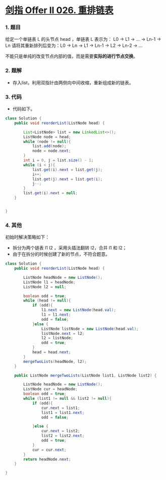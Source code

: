 # [剑指 Offer II 026. 重排链表](https://leetcode.cn/problems/LGjMqU/)

### 1. 题目

给定一个单链表 L 的头节点 head ，单链表 L 表示为： L0 → L1 → … → Ln-1 → Ln 
请将其重新排列后变为：L0 → Ln → L1 → Ln-1 → L2 → Ln-2 → …

不能只是单纯的改变节点内部的值，而是需要**实际的进行节点交换**。



### 2. 题解

- 存入list，利用双指针由两侧向中间收缩，重新组成新的链表。



### 3. 代码

- 代码如下。

```java
class Solution {
    public void reorderList(ListNode head) {

        List<ListNode> list = new LinkedList<>();
        ListNode node = head;
        while (node != null){
            list.add(node);
            node = node.next;
        }
        int i = 0, j = list.size() - 1;
        while (i < j){
            list.get(i).next = list.get(j);
            i++;
            list.get(j).next = list.get(i);
            j--;
        }
        list.get(i).next = null;
    }


}
```

### 4. 其他

初始时解决策略如下：

- 拆分为两个链表 l1 l2 ，采用头插法翻转 l2，合并 l1 和 l2；
- 由于在拆分的时候创建了新的节点，不符合题意。

```java
class Solution {
    public void reorderList(ListNode head) {

        ListNode headNode = new ListNode();
        ListNode l1 = headNode;
        ListNode l2 = null;

        boolean odd = true;
        while (head != null){
            if (odd){
                l1.next = new ListNode(head.val);
                l1 = l1.next;
                odd = false;
            }else {
                ListNode listNode = new ListNode(head.val);
                listNode.next = l2;
                l2 = listNode;
                odd = true;
            }
            head = head.next;
        }
        mergeTwoLists(headNode, l2);
    }

    public ListNode mergeTwoLists(ListNode list1, ListNode list2) {

        ListNode headNode = new ListNode();
        ListNode cur = headNode;
        boolean odd = true;
        while (list1 != null && list2 != null){
            if (odd){
                cur.next = list1;
                list1 = list1.next;
                odd = false;

            }else {
                cur.next = list2;
                list2 = list2.next;
                odd = true;
            }
            cur = cur.next;
        }
        return headNode.next;
    }

}
```